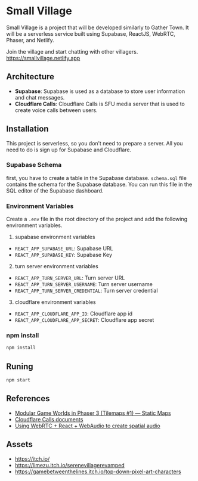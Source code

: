 # Small Village

Small Village is a project that will be developed similarly to Gather Town. It will be a serverless service built using Supabase, ReactJS, WebRTC, Phaser, and Netlify.

Join the village and start chatting with other villagers. https://smallvillage.netlify.app


## Architecture
- **Supabase**: Supabase is used as a database to store user information and chat messages.
- **Cloudflare Calls**: Cloudflare Calls is SFU media server that is used to create voice calls between users.


## Installation

This project is serverless, so you don’t need to prepare a server. All you need to do is sign up for Supabase and Cloudflare.

### Supabase Schema
first, you have to create a table in the Supabase database. `schema.sql` file contains the schema for the Supabase database. You can run this file in the SQL editor of the Supabase dashboard.

### Environment Variables
Create a `.env` file in the root directory of the project and add the following environment variables.

1. supabase environment variables
- `REACT_APP_SUPABASE_URL`: Supabase URL
- `REACT_APP_SUPABASE_KEY`: Supabase Key

2. turn server environment variables
- `REACT_APP_TURN_SERVER_URL`: Turn server URL
- `REACT_APP_TURN_SERVER_USERNAME`: Turn server username
- `REACT_APP_TURN_SERVER_CREDENTIAL`: Turn server credential

3. cloudflare environment variables
- `REACT_APP_CLOUDFLARE_APP_ID`: Cloudflare app id
- `REACT_APP_CLOUDFLARE_APP_SECRET`: Cloudflare app secret

### npm install

```bash
npm install
```

## Runing

```bash
npm start
```


## References
- [Modular Game Worlds in Phaser 3 (Tilemaps #1) — Static Maps](https://medium.com/@michaelwesthadley/modular-game-worlds-in-phaser-3-tilemaps-1-958fc7e6bbd6)
- [Cloudflare Calls documents](https://developers.cloudflare.com/calls/)
- [Using WebRTC + React + WebAudio to create spatial audio](https://blog.livekit.io/tutorial-using-webrtc-react-webaudio-to-create-spatial-audio/)

## Assets
- https://itch.io/
- https://limezu.itch.io/serenevillagerevamped
- https://gamebetweenthelines.itch.io/top-down-pixel-art-characters